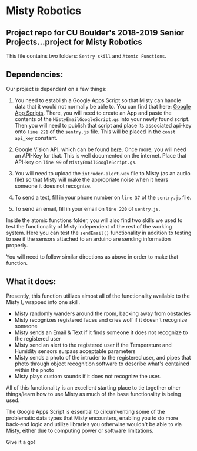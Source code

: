 # Misty Robotics
Project repo for CU Boulder's 2018-2019 Senior Projects...project for Misty Robotics
--------------------------------------------------------------------------------

This file contains two folders: `Sentry skill` and `Atomic Functions`. 

## Dependencies:
Our project is dependent on a few things:
1) You need to establish a Google Apps Script so that Misty can handle data that it would not normally be able to.
You can find that here: [Google App Scripts](https://script.google.com/home).
There, you will need to create an App and paste the contents of the `MistyEmailGoogleScript.gs` into your newly found script. Then you will need to publish that script and place its associated api-key onto `line 221` of the `sentry.js` file. This will be placed in the `const api_key` constant.

2) Google Vision API, which can be found [here](https://vision.googleapis.com).
Once more, you will need an API-Key for that. This is well documented on the internet. Place that API-key on `line 99` of `MistyEmailGoogleScript.gs`.

3) You will need to upload the `intruder-alert.wav` file to Misty (as an audio file) so that Misty will make the appropriate noise when it hears someone it does not recognize. 

4) To send a text, fill in your phone number on `line 37` of the `sentry.js` file.

5) To send an  email, fill in your email on `line 220` of `sentry.js`. 

Inside the atomic functions folder, you will also find two skills we used to test the functionality of Misty independent of the rest of the working system. Here you can test the `sendEmail()` functionality in addition to testing to see if the sensors attached to an arduino are sending information properly.

You will need to follow similar directions as above in order to make that function.

## What it does:
Presently, this function utilizes almost all of the functionality available to the Misty I, wrapped into one skill. 

* Misty randomly wanders around the room, backing away from obstacles
* Misty recognizes registered faces and cries wolf if it doesn't recognize someone
* Misty sends an Email & Text if it finds someone it does not recognize to the registered user
* Misty send an alert to the registered user if the Temperature and Humidity sensors surpass acceptable parameters
* Misty sends a photo of the intruder to the registered user, and pipes that photo through object recognition software to describe what's contained within the photo
* Misty plays custom sounds if it does not recognize the user.

All of this functionality is an excellent starting place to tie together other things/learn how to use Misty as much of the base functionality is being used.

The Google Apps Script is essential to circumventing some of the problematic data types that Misty encounters, enabling you to do more back-end logic and utilize libraries you otherwise wouldn't be able to via Misty, either due to computing power or software limitations.

Give it a go!
